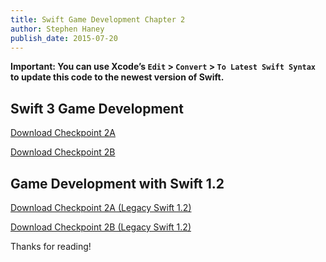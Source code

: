 ```yaml
---
title: Swift Game Development Chapter 2
author: Stephen Haney
publish_date: 2015-07-20
---
```


**Important: You can use Xcode’s `Edit` > `Convert` > `To Latest Swift Syntax` to update this code to the newest version of Swift.**

## Swift 3 Game Development

<a href="https://github.com/StephenHaney/game-development-with-swift-assets/blob/main/chapter-2/swift-3/Checkpoint-2A.zip?raw=true">Download Checkpoint 2A</a>

<a href="https://github.com/StephenHaney/game-development-with-swift-assets/blob/main/chapter-2/swift-3/Checkpoint-2B.zip?raw=true">Download Checkpoint 2B</a>

## Game Development with Swift 1.2

<a href="https://github.com/StephenHaney/game-development-with-swift-assets/blob/main/chapter-2/swift-1/Checkpoint-2A.zip?raw=true">Download Checkpoint 2A (Legacy Swift 1.2)</a>

<a href="https://github.com/StephenHaney/game-development-with-swift-assets/blob/main/chapter-2/swift-1/Checkpoint-2B.zip?raw=true">Download Checkpoint 2B (Legacy Swift 1.2)</a>

Thanks for reading!
